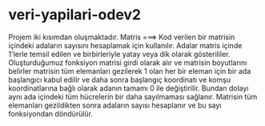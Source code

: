 # veri-yapilari-odev2
Projem iki kısımdan oluşmaktadır. 
Matris ===>
Kod verilen bir matrisin içindeki adaların sayısını hesaplamak için kullanılır. Adalar matris içinde 1'lerle temsil edilen ve birbirleriyle yatay veya dik olarak gösterililer. Oluşturduğumuz fonksiyon matrisi girdi olarak alır ve matrisin boyutlarını belirler matrisin tüm elemanları gezilerek 1 olan her bir eleman için bir ada başlangıcı kabul edilir ve daha sonra başlangıç koordinatı ve komşu koordinatlarına bağlı olarak adanın tamamı 0 ile değiştirilir. Bundan dolayı aynı ada içindeki tüm hücrelerin bir daha sayılmaması sağlanır. Matrisin tüm elemanları gezildikten sonra adaların sayısı hesaplanır ve bu sayı fonksiyondan döndürülür.

